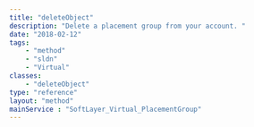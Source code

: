 ```yaml
---
title: "deleteObject"
description: "Delete a placement group from your account. "
date: "2018-02-12"
tags:
    - "method"
    - "sldn"
    - "Virtual"
classes:
    - "deleteObject"
type: "reference"
layout: "method"
mainService : "SoftLayer_Virtual_PlacementGroup"
---
```

